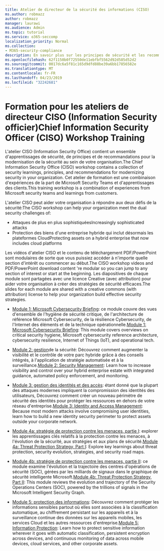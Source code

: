 ```yaml
---
title: Atelier de directeur de la sécurité des informations (CISO)
ms.author: robmazz
author: robmazz
manager: laurawi
ms.audience: Admin
ms.topic: tutorial
ms.service: o365-seccomp
localization_priority: Normal
ms.collection:
- M365-security-compliance
description: En savoir plus sur les principes de sécurité et les recommandations pour la modernisation de la sécurité dans votre organisation.
ms.openlocfilehash: 62f1150b0f72550de11ebfbf5562d92d585d52d2
ms.sourcegitcommit: 0017dc6a5f81c165d9dfd88be39a6bb17856582e
ms.translationtype: MT
ms.contentlocale: fr-FR
ms.lasthandoff: 04/23/2019
ms.locfileid: "32242681"
---
```

# <a name="chief-information-security-officer-ciso-workshop-training"></a><span data-ttu-id="23a9f-103">Formation pour les ateliers de directeur CISO (Information Security officier)</span><span class="sxs-lookup"><span data-stu-id="23a9f-103">Chief Information Security Officer (CISO) Workshop Training</span></span>

<span data-ttu-id="23a9f-104">L'atelier CISO (Information Security Office) contient un ensemble d'apprentissages de sécurité, de principes et de recommandations pour la modernisation de la sécurité au sein de votre organisation.</span><span class="sxs-lookup"><span data-stu-id="23a9f-104">The Chief Information Security Office (CISO) workshop contains a collection of security learnings, principles, and recommendations for modernizing security in your organization.</span></span> <span data-ttu-id="23a9f-105">Cet atelier de formation est une combinaison d'expériences de la part de Microsoft Security Teams et d'apprentissages des clients.</span><span class="sxs-lookup"><span data-stu-id="23a9f-105">This training workshop is a combination of experiences from Microsoft security teams and learnings from customers.</span></span>

<span data-ttu-id="23a9f-106">L'atelier CISO peut aider votre organisation à répondre aux deux défis de la sécurité:</span><span class="sxs-lookup"><span data-stu-id="23a9f-106">The CISO workshop can help your organization meet the dual security challenges of:</span></span>

- <span data-ttu-id="23a9f-107">Attaques de plus en plus sophistiquées</span><span class="sxs-lookup"><span data-stu-id="23a9f-107">Increasingly sophisticated attacks</span></span>
- <span data-ttu-id="23a9f-108">Protection des biens d'une entreprise hybride qui inclut désormais les plateformes Cloud</span><span class="sxs-lookup"><span data-stu-id="23a9f-108">Protecting assets on a hybrid enterprise that now includes cloud platforms</span></span>

<span data-ttu-id="23a9f-109">Les vidéos d'atelier CISO et le contenu de téléchargement PDF/PowerPoint sont modulaires de sorte que vous puissiez accéder à n'importe quelle section d'intérêt ou commencer au début.</span><span class="sxs-lookup"><span data-stu-id="23a9f-109">The CISO workshop videos and PDF/PowerPoint download content 're modular so you can jump to any section of interest or start at the beginning.</span></span> <span data-ttu-id="23a9f-110">Les diapositives de chaque module sont partagées avec une licence Creative (avec attribution) pour aider votre organisation à créer des stratégies de sécurité efficaces.</span><span class="sxs-lookup"><span data-stu-id="23a9f-110">The slides for each module are shared with a creative commons (with attribution) license to help your organization build effective security strategies.</span></span>

- <span data-ttu-id="23a9f-111">[Module 1: Microsoft Cybersecurity Briefing](ciso-workshop-module-1.md): ce module couvre des vues d'ensemble de l'hygiène de sécurité critique, de l'architecture de référence Microsoft Cybersecurity, de la résilience Cybersecurity, de l'Internet des éléments et de la technique opérationnelle.</span><span class="sxs-lookup"><span data-stu-id="23a9f-111">[Module 1: Microsoft Cybersecurity Briefing](ciso-workshop-module-1.md): This module covers overviews on critical security hygiene, Microsoft cybersecurity reference architecture, cybersecurity resilience, Internet of Things (IoT), and operational tech.</span></span>

- <span data-ttu-id="23a9f-112">[Module 2: gestion](ciso-workshop-module-2.md)de la sécurité: Découvrez comment augmenter la visibilité et le contrôle de votre parc hybride grâce à des conseils intégrés, à l'application de stratégie automatisée et à la surveillance.</span><span class="sxs-lookup"><span data-stu-id="23a9f-112">[Module 2: Security Management](ciso-workshop-module-2.md): Learn how to increase visibility and control over your hybrid enterprise estate with integrated guidance, automated policy enforcement, and monitoring.</span></span>

- <span data-ttu-id="23a9f-113">[Module 3: gestion des identités et des accès](ciso-workshop-module-3.md): étant donné que la plupart des attaques modernes impliquent la compromission des identités des utilisateurs, Découvrez comment créer un nouveau périmètre de sécurité des identités pour protéger les ressources en dehors de votre réseau d'entreprise.</span><span class="sxs-lookup"><span data-stu-id="23a9f-113">[Module 3: Identity and Access Management](ciso-workshop-module-3.md): Because most modern attacks involve compromising user identities, learn how to build a new identity security perimeter to protect assets outside your corporate network.</span></span>

- <span data-ttu-id="23a9f-114">[Module 4a: stratégie de protection contre les menaces, partie I](ciso-workshop-module-4a.md): explorer les apprentissages clés relatifs à la protection contre les menaces, à l'évolution de la sécurité, aux stratégies et aux plans de sécurité.</span><span class="sxs-lookup"><span data-stu-id="23a9f-114">[Module 4a: Threat Protection Strategy, Part I](ciso-workshop-module-4a.md): Explore key learnings about threat protection, security evolution, strategies, and security road maps.</span></span>

- <span data-ttu-id="23a9f-115">[Module 4b: stratégie de protection contre les menaces, partie II](ciso-workshop-module-4b.md): ce module examine l'évolution et la trajectoire des centres d'opérations de sécurité (SOC), gérées par les milliards de signaux dans le graphique de sécurité intelligente Microsoft.</span><span class="sxs-lookup"><span data-stu-id="23a9f-115">[Module 4b: Threat Protection Strategy, Part II](ciso-workshop-module-4b.md): This module reviews the evolution and trajectory of the Security Operations Centers (SOC), powered by the trillions of signals in the Microsoft Intelligent Security Graph.</span></span>

- <span data-ttu-id="23a9f-116">[Module 5: protection des informations](ciso-workshop-module-5.md): Découvrez comment protéger les informations sensibles partout où elles sont associées à la classification automatique, au chiffrement persistant sur les appareils et à la surveillance continue des données sur les appareils mobiles, les services Cloud et les autres ressources d'entreprise.</span><span class="sxs-lookup"><span data-stu-id="23a9f-116">[Module 5: Information Protection](ciso-workshop-module-5.md): Learn how to protect sensitive information wherever it goes with automatic classification, persistent encryption across devices, and continuous monitoring of data across mobile devices, cloud services, and other corporate assets.</span></span>
